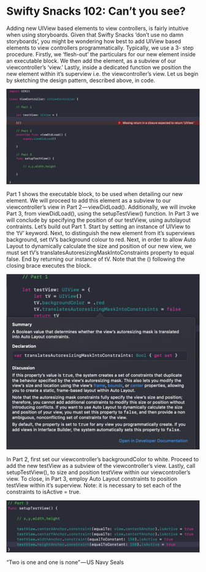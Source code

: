 <html>

<body>
<h1>Swifty Snacks 102: Can’t you see?</h1>

Adding new UIView based elements to view controllers, is fairly intuitive when using storyboards.
Given that Swifty Snacks ‘don’t use no damn storyboards’, you might be wondering how best to add UIView based elements to view controllers programmatically.
Typically, we use a 3- step procedure. Firstly, we ‘flesh-out’ the particulars for our new element inside an executable block. We then add the element, as a subview of our viewcontroller’s ‘view.’ Lastly, inside a dedicated function we position the new element within it’s superview i.e. the viewcontroller’s view.
Let us begin by sketching the design pattern, described above, in code.

<img src="Swifty Snacks 102/image1.png">

Part 1 shows the executable block, to be used when detailing our new element. We will proceed to add this element as a subview to our viewcontroller’s view in Part 2 — viewDidLoad(). Additionally, we will invoke Part 3, from viewDidLoad(), using the setupTestView() function. In Part 3 we will conclude by specifying the position of our testView, using autolayout contraints.
Let’s build out Part 1. Start by setting an instance of UIView to the ‘tV’ keyword. Next, to distinguish the new element from it’s superviews background, set tV’s background colour to red. Next, in order to allow Auto Layout to dynamically calculate the size and position of our new view, we must set tV’s translatesAutoresizingMaskIntoConstraints property to equal false. End by returning our instance of tV. Note that the () following the closing brace executes the block.

<img src="Swifty Snacks 102/image2.png">

In Part 2, first set our viewcontroller’s backgroundColor to white. Proceed to add the new testView as a subview of the viewcontroller’s view. Lastly, call setupTestView(), to size and position testView within our viewcontroller’s view.
To close, in Part 3, employ Auto Layout constraints to position testView within it’s superview. Note: it is necessary to set each of the constraints to isActive = true.

<img src="Swifty Snacks 102/image3.png">

“Two is one and one is none” — US Navy Seals
</body>
</html>
